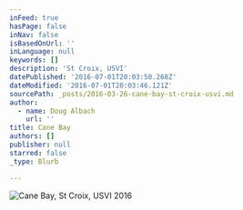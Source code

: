 ```yaml
---
inFeed: true
hasPage: false
inNav: false
isBasedOnUrl: ''
inLanguage: null
keywords: []
description: 'St Croix, USVI'
datePublished: '2016-07-01T20:03:50.268Z'
dateModified: '2016-07-01T20:03:46.121Z'
sourcePath: _posts/2016-03-26-cane-bay-st-croix-usvi.md
author:
  - name: Doug Albach
    url: ''
title: Cane Bay
authors: []
publisher: null
starred: false
_type: Blurb

---
```

![Cane Bay, St Croix, USVI 2016](https://s3-us-west-2.amazonaws.com/the-grid-img/p/19cd7adcd51189ceda78f27ff969657cf0ccae8b.jpg)